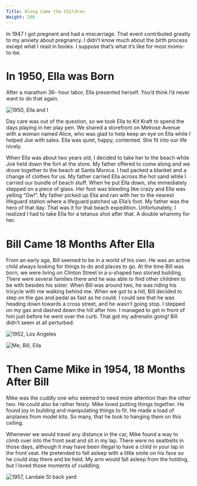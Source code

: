```yaml
---
Title: Along Came the Children
Weight: 260
---
```


In 1947 I got pregnant and had a miscarriage. That event contributed greatly to my anxiety about pregnancy. I didn’t know much about the birth process except what I read in books. I suppose that’s what it’s like for most moms-to-be.

# In 1950, Ella was Born

After a marathon 36- hour labor, Ella presented herself.  You’d think I’d never want to do that again.

![1950, Ella and I](/images/1950-ella.jpg)

Day care was out of the question, so we took Ella to Kit Kraft to spend the days playing in her play pen.  We shared a storefront on Melrose Avenue with a woman named Alice, who was glad to help keep an eye on Ella while I helped Joe with sales. Ella was quiet, happy, contented. She fit into our life nicely.

When Ella was about two years old, I decided to take her to the beach while Joe held down the fort at the store. My father offered to come along and we drove together to the beach at Santa Monica. I had packed a blanket and a change of clothes for us. My father carried Ella across the hot sand while I carried our bundle of beach stuff. When he put Ella down, she immediately stepped on a piece of glass. Her foot was bleeding like crazy and Ella was yelling “Ow!”.   My father picked up Ella and ran with her to the nearest lifeguard station where a lifeguard patched up Ella’s foot. My father was the hero of that day. That was it for that beach expedition. Unfortunately, I realized I had to take Ella for a tetanus shot after that. A double whammy for her.

# Bill Came 18 Months After Ella

From an early age, Bill seemed to be in a world of his own. He was an active child always looking for things to do and places to go. At the time Bill was born, we were living on Clinton Street in a u-shaped two storied building. There were several families there and he was able to find other children to be with besides his sister.
When Bill was around two, he was riding his tricycle with me walking behind me. When we got to a hill, Bill decided to step on the gas and pedal as fast as he could. I could see that he was heading down towards a cross street, and he wasn’t going stop. I stepped on my gas and dashed down the hill after him. I managed to get in front of him just before he went over the curb. That got my adrenalin going! Bill didn’t seem at all perturbed.

![1952, Los Angeles](/images/1952-los-angeles-1.jpg "Ella and Bill, Joe and I")

![](/images/1952-los-angeles-2.jpg "Me, Bill, Ella")

# Then Came Mike in 1954, 18 Months After Bill

Mike was the cuddly one who seemed to need more attention than the other two.  He could also be rather feisty. Mike loved putting things together. He found joy in building and manipulating things to fit. He made a load of airplanes from model kits. So many, that he took to hanging them on this ceiling.

Whenever we would travel any distance in the car, Mike found a way to climb over into the front seat and sit in my lap. There were no seatbelts in those days, although it may have been illegal to have a child in your lap in the front seat. He pretended to fall asleep with a little smile on his face so he could stay there and be held. My arm would fall asleep from the holding, but I loved those moments of cuddling.

![1957, Landale St back yard](/images/dora-mike-bill.jpg "Dora (Sitkin), me, Mike and Bill")
